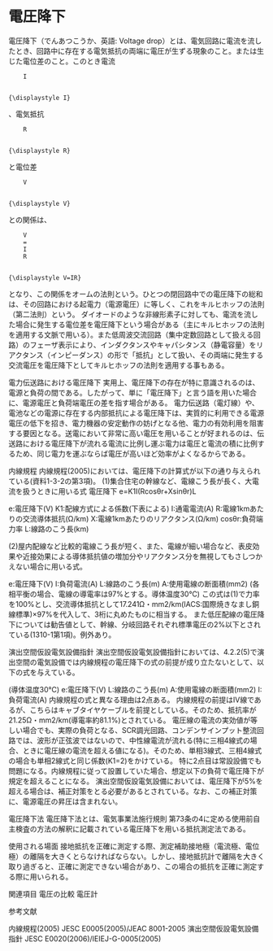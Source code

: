# 電圧降下

電圧降下（でんあつこうか、英語: Voltage drop）とは、電気回路に電流を流したとき、回路中に存在する電気抵抗の両端に電圧が生ずる現象のこと。または生じた電位差のこと。このとき電流
  
    
      
        I
      
    
    {\displaystyle I}
  
、電気抵抗
  
    
      
        R
      
    
    {\displaystyle R}
  
と電位差
  
    
      
        V
      
    
    {\displaystyle V}
  
との関係は、
  
    
      
        V
        =
        I
        R
      
    
    {\displaystyle V=IR}
  
となり、この関係をオームの法則という。ひとつの閉回路中での電圧降下の総和は、その回路における起電力（電源電圧）に等しく、これをキルヒホッフの法則（第二法則）という。
ダイオードのような非線形素子に対しても、電流を流した場合に発生する電位差を電圧降下という場合がある（主にキルヒホッフの法則を適用する文脈で用いる）。また低周波交流回路（集中定数回路として扱える回路）のフェーザ表示により、インダクタンスやキャパシタンス（静電容量）をリアクタンス（インピーダンス）の形で「抵抗」として扱い、その両端に発生する交流電圧を電圧降下としてキルヒホッフの法則を適用する事もある。

電力伝送路における電圧降下
実用上、電圧降下の存在が特に意識されるのは、電源と負荷の間である。したがって、単に「電圧降下」と言う語を用いた場合に、電源電圧と負荷端電圧の差を指す場合がある。
電力伝送路（電灯線）や、電池などの電源に存在する内部抵抗による電圧降下は、実質的に利用できる電源電圧の低下を招き、電力機器の安定動作の妨げとなる他、電力の有効利用を阻害する要因となる。送電において非常に高い電圧を用いることが好まれるのは、伝送路における電圧降下が流れる電流に比例し運ぶ電力は電圧と電流の積に比例するため、同じ電力を運ぶならば電圧が高いほど効率がよくなるからである。

内線規程
内線規程(2005)においては、電圧降下の計算式が以下の通り与えられている(資料1-3-2の第3項)。
(1)集合住宅の幹線など、電線こう長が長く、大電流を扱うときに用いる式
電圧降下 e=K1I(Rcosθr+Xsinθr)L

e:電圧降下(V)
K1:配線方式による係数(下表による)
I:通電電流(A)
R:電線1kmあたりの交流導体抵抗(Ω/km)
X:電線1kmあたりのリアクタンス(Ω/km)
cosθr:負荷端力率
L:線路のこう長(km)

(2)屋内配線など比較的電線こう長が短く、また、電線が細い場合など、表皮効果や近接効果による導体抵抗値の増加分やリアクタンス分を無視してもさしつかえない場合に用いる式。

e:電圧降下(V)
I:負荷電流(A)
L:線路のこう長(m)
A:使用電線の断面積(mm2)
(各相平衡の場合、電線の導電率は97%とする。導体温度30℃)
この式は(1)で力率を100%とし、交流導体抵抗として17.241Ω・mm2/km(IACS:国際焼きなまし銅線標準)×97%を代入して、3桁に丸めたものに相当する。
また低圧配線の電圧降下については勧告値として、幹線、分岐回路それぞれ標準電圧の2%以下とされている(1310-1第1項)。例外あり。

演出空間仮設電気設備指針
演出空間仮設電気設備指針においては、4.2.2(5)で演出空間の電気設備では内線規程の電圧降下の式の前提が成り立たないとして、以下の式を与えている。

(導体温度30℃)
e:電圧降下(V)
L:線路のこう長(m)
A:使用電線の断面積(mm2)
I:負荷電流(A)
内線規程の式と異なる理由は2点ある。
内線規程の前提はIV線であるが、こちらはキャブタイヤケーブルを前提としている。そのため、抵抗率が21.25Ω・mm2/km(導電率約81.1%)とされている。
電圧線の電流の実効値が等しい場合でも、実際の負荷となる、SCR調光回路、コンデンサインプット整流回路では、波形が正弦波ではないので、中性線電流が流れる(特に三相4線式の場合、ときに電圧線の電流を超える値になる)。そのため、単相3線式、三相4線式の場合も単相2線式と同じ係数(K1=2)をかけている。
特に2点目は常設設備でも問題になる。内線規程に従って設置していた場合、想定以下の負荷で電圧降下が規定を超えることになる。
演出空間仮設電気設備においては、電圧降下が5%を超える場合は、補正対策をとる必要があるとされている。なお、この補正対策に、電源電圧の昇圧は含まれない。

電圧降下法
電圧降下法とは、電気事業法施行規則 第73条の4に定める使用前自主検査の方法の解釈に記載されている電圧降下を用いる抵抗測定法である。

使用される場面
接地抵抗を正確に測定する際、測定補助接地極（電流極、電位極）の離隔を大きくとらなければならない。しかし、接地抵抗計で離隔を大きく取り過ぎると、正確に測定できない場合があり、この場合の抵抗を正確に測定する際に用いられる。

関連項目
電圧の比較
電圧計

参考文献

内線規程(2005) JESC E0005(2005)/JEAC 8001-2005
演出空間仮設電気設備指針 JESC E0020(2006)/IEIEJ-G-0005(2005)